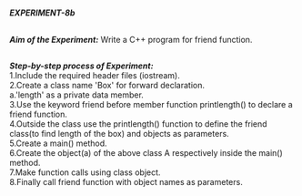 #
**_EXPERIMENT-8b_**
##
**_Aim of the Experiment:_**
Write a C++ program for friend function.

##
**_Step-by-step process of Experiment:_**<br/>
1.Include the required header files (iostream).<br/>
2.Create a class name 'Box' for forward declaration.<br/>
  a.'length' as a private data member.<br/>
3.Use the keyword friend before member function printlength() to declare a friend function.<br/>
4.Outside the class use the printlength() function to define the friend class(to find length of the box) and objects as parameters.<br/>
5.Create a main() method.<br/>
6.Create the object(a) of the above class A respectively inside the main() method.<br/>
7.Make function calls  using class object.<br/>
8.Finally call friend function with object names as parameters.<br/>
